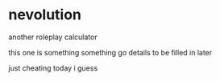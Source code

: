 # nevolution
another roleplay calculator

this one is something something go details to be filled in later

just cheating today i guess
